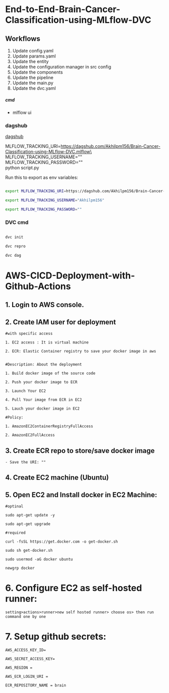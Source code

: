 # End-to-End-Brain-Cancer-Classification-using-MLflow-DVC

## Workflows

1. Update config.yaml
2. Update params.yaml
3. Update the entity
4. Update the configuration manager in src config
5. Update the components
6. Update the pipeline 
7. Update the main.py
8. Update the dvc.yaml


##### cmd
- mlflow ui

### dagshub
[dagshub](https://dagshub.com/)

MLFLOW_TRACKING_URI=https://dagshub.com/Akhilpm156/Brain-Cancer-Classification-using-MLflow-DVC.mlflow\
MLFLOW_TRACKING_USERNAME="" \
MLFLOW_TRACKING_PASSWORD="" \
python script.py

Run this to export as env variables:

```bash

export MLFLOW_TRACKING_URI=https://dagshub.com/Akhilpm156/Brain-Cancer-Classification-using-MLflow-DVC.mlflow

export MLFLOW_TRACKING_USERNAME="Akhilpm156"

export MLFLOW_TRACKING_PASSWORD=""

```

### DVC cmd

```bash

dvc init

dvc repro

dvc dag

```

# AWS-CICD-Deployment-with-Github-Actions

## 1. Login to AWS console.

## 2. Create IAM user for deployment

	#with specific access

	1. EC2 access : It is virtual machine

	2. ECR: Elastic Container registry to save your docker image in aws


	#Description: About the deployment

	1. Build docker image of the source code

	2. Push your docker image to ECR

	3. Launch Your EC2 

	4. Pull Your image from ECR in EC2

	5. Lauch your docker image in EC2

	#Policy:

	1. AmazonEC2ContainerRegistryFullAccess

	2. AmazonEC2FullAccess

	
## 3. Create ECR repo to store/save docker image
    - Save the URI: ""

	
## 4. Create EC2 machine (Ubuntu) 

## 5. Open EC2 and Install docker in EC2 Machine:
	
	
	#optinal

	sudo apt-get update -y

	sudo apt-get upgrade
	
	#required

	curl -fsSL https://get.docker.com -o get-docker.sh

	sudo sh get-docker.sh

	sudo usermod -aG docker ubuntu

	newgrp docker
	
# 6. Configure EC2 as self-hosted runner:
    setting>actions>runner>new self hosted runner> choose os> then run command one by one


# 7. Setup github secrets:

    AWS_ACCESS_KEY_ID=

    AWS_SECRET_ACCESS_KEY=

    AWS_REGION = 

    AWS_ECR_LOGIN_URI = 

    ECR_REPOSITORY_NAME = brain
